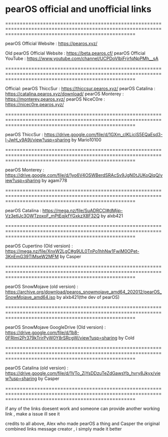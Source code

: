 # pearOS official and unofficial links

=========================================================================================================================================================

 pearOS Official Website : https://pearos.xyz/

Old pearOS Official Website : https://beta.pearos.cf/
pearOS Official YouTube : https://www.youtube.com/channel/UCPDoVlbiFrjrfqNpPMh__sA
 

=========================================================================================================================================================


Official:
pearOS ThiccSur : https://thiccsur.pearos.xyz/
pearOS Catalina : https://catalina.pearos.xyz/download/
pearOS Monterey : https://monterey.pearos.xyz/
pearOS NiceC0re : https://nicec0re.pearos.xyz/

=========================================================================================================================================================

pearOS ThiccSur : https://drive.google.com/file/d/1GXm_cIKLiciS5EQaEsd3-l-JwH_y9A9j/view?usp=sharing by Mario10100

=========================================================================================================================================================

pearOS Monterey : https://drive.google.com/file/d/1yo6V4OSWBerdSRAcSv9JgN0tJUKoQIqQ/view?usp=sharing by agam778

=========================================================================================================================================================

pearOS Catalina : https://mega.nz/file/SuADRCCI#dMjip-Vz3etIJc3OWTzoxoF_mPtEqjkfYGxkzX8F32Q by alxb421

=========================================================================================================================================================

pearOS Cupertino (Old version) : https://mega.nz/file/XnxW2LgC#g9UL0TnPo1hhNw1FwiM0OPet-3KnEmG39TIMseW2MFM by Casper

=========================================================================================================================================================

pearOS SnowMojave (old version) : https://archive.org/download/pearos_snowmojave_amd64_202012/pearOS_SnowMojave_amd64.iso
by alxb421(the dev of pearOS)

=========================================================================================================================================================

pearOS SnowMojave GoogleDrive (Old version) : https://drive.google.com/file/d/1b8-0FRlmi2Pr379kTrirPyW0Y8rSRcgW/view?usp=sharing by Cold

=========================================================================================================================================================

pearOS Catalina (old version) : https://drive.google.com/file/d/1VTo_ZjYsDDzuTeZdGawsYb_hvry8Jkyx/view?usp=sharing by Casper


=========================================================================================================================================================



if any of the links doesent work and someone can provide another working link , make a issue ill see it

credits to all above, Alex who made pearOS a thing and Casper the original combined links message creator , i simply made it better 

